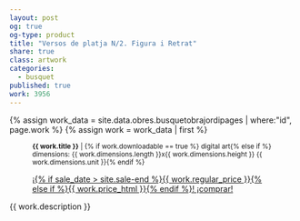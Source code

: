 ```yaml
---
layout: post
og: true
og-type: product
title: "Versos de platja N/2. Figura i Retrat" 
share: true
class: artwork
categories:
  - busquet
published: true
work: 3956
---
```


{% assign work_data = site.data.obres.busquetobrajordipages | where:"id", page.work %}
{% assign work = work_data | first %}
<figure>
  <div class="padding-artwork-container">
    <div class="embed-container embed-container_{{ work.aspect_ratio }}">
      <core-image sizing="cover" class="core-image-size" preload fade src="{{ work.featured_src }}"></core-image> 
    </div>
  </div>
  <figcaption>
    <p><small><strong>{{ work.title }}</strong> | {% if work.downloadable == true %} digital art{% else if %} dimensions: {{ work.dimensions.length }}x{{ work.dimensions.height }} {{ work.dimensions.unit }}{% endif %}</small></p>
    <p><a href="{{ work.permalink }}" class="btn btn-default btn-lg">¡{% if sale_date > site.sale-end %}{{ work.regular_price }}{% else if %}{{ work.price_html }}{% endif %}! ¡comprar! <i class="fa fa-credit-card"></i></a></p>
  </figcaption>
</figure>
<!--more-->
{{ work.description }}
